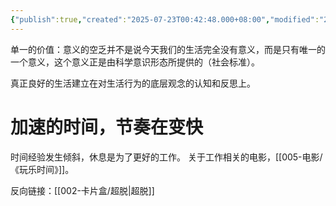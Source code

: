 ```yaml
---
{"publish":true,"created":"2025-07-23T00:42:48.000+08:00","modified":"2025-09-17T23:43:34.115+08:00","cssclasses":""}
---
```


单一的价值：意义的空乏并不是说今天我们的生活完全没有意义，而是只有唯一的一个意义，这个意义正是由科学意识形态所提供的（社会标准）。


真正良好的生活建立在对生活行为的底层观念的认知和反思上。
# 加速的时间，节奏在变快
时间经验发生倾斜，休息是为了更好的工作。
关于工作相关的电影，[[005-电影/《玩乐时间》]]。



反向链接：[[002-卡片盒/超脱\|超脱]]